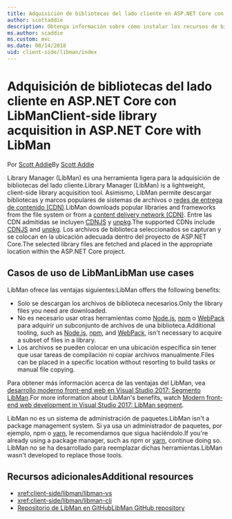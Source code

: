 ```yaml
---
title: Adquisición de bibliotecas del lado cliente en ASP.NET Core con LibMan
author: scottaddie
description: Obtenga información sobre cómo instalar los recursos de bibliotecas del lado cliente en un proyecto de ASP.NET Core mediante Library Manager (LibMan).
ms.author: scaddie
ms.custom: mvc
ms.date: 08/14/2018
uid: client-side/libman/index
---
```

# <a name="client-side-library-acquisition-in-aspnet-core-with-libman"></a><span data-ttu-id="71544-103">Adquisición de bibliotecas del lado cliente en ASP.NET Core con LibMan</span><span class="sxs-lookup"><span data-stu-id="71544-103">Client-side library acquisition in ASP.NET Core with LibMan</span></span>

<span data-ttu-id="71544-104">Por [Scott Addie](https://twitter.com/Scott_Addie)</span><span class="sxs-lookup"><span data-stu-id="71544-104">By [Scott Addie](https://twitter.com/Scott_Addie)</span></span>

<span data-ttu-id="71544-105">Library Manager (LibMan) es una herramienta ligera para la adquisición de bibliotecas del lado cliente.</span><span class="sxs-lookup"><span data-stu-id="71544-105">Library Manager (LibMan) is a lightweight, client-side library acquisition tool.</span></span> <span data-ttu-id="71544-106">Asimismo, LibMan permite descargar bibliotecas y marcos populares de sistemas de archivos o [redes de entrega de contenido (CDN)](https://wikipedia.org/wiki/Content_delivery_network).</span><span class="sxs-lookup"><span data-stu-id="71544-106">LibMan downloads popular libraries and frameworks from the file system or from a [content delivery network (CDN)](https://wikipedia.org/wiki/Content_delivery_network).</span></span> <span data-ttu-id="71544-107">Entre las CDN admitidas se incluyen [CDNJS](https://cdnjs.com/) y [unpkg](https://unpkg.com/#/).</span><span class="sxs-lookup"><span data-stu-id="71544-107">The supported CDNs include [CDNJS](https://cdnjs.com/) and [unpkg](https://unpkg.com/#/).</span></span> <span data-ttu-id="71544-108">Los archivos de biblioteca seleccionados se capturan y se colocan en la ubicación adecuada dentro del proyecto de ASP.NET Core.</span><span class="sxs-lookup"><span data-stu-id="71544-108">The selected library files are fetched and placed in the appropriate location within the ASP.NET Core project.</span></span>

## <a name="libman-use-cases"></a><span data-ttu-id="71544-109">Casos de uso de LibMan</span><span class="sxs-lookup"><span data-stu-id="71544-109">LibMan use cases</span></span>

<span data-ttu-id="71544-110">LibMan ofrece las ventajas siguientes:</span><span class="sxs-lookup"><span data-stu-id="71544-110">LibMan offers the following benefits:</span></span>

* <span data-ttu-id="71544-111">Solo se descargan los archivos de biblioteca necesarios.</span><span class="sxs-lookup"><span data-stu-id="71544-111">Only the library files you need are downloaded.</span></span>
* <span data-ttu-id="71544-112">No es necesario usar otras herramientas como [Node.js](https://nodejs.org), [npm](https://www.npmjs.com) o [WebPack](https://webpack.js.org) para adquirir un subconjunto de archivos de una biblioteca.</span><span class="sxs-lookup"><span data-stu-id="71544-112">Additional tooling, such as [Node.js](https://nodejs.org), [npm](https://www.npmjs.com), and [WebPack](https://webpack.js.org), isn't necessary to acquire a subset of files in a library.</span></span>
* <span data-ttu-id="71544-113">Los archivos se pueden colocar en una ubicación específica sin tener que usar tareas de compilación ni copiar archivos manualmente.</span><span class="sxs-lookup"><span data-stu-id="71544-113">Files can be placed in a specific location without resorting to build tasks or manual file copying.</span></span>

<span data-ttu-id="71544-114">Para obtener más información acerca de las ventajas del LibMan, vea [desarrollo moderno front-end web en Visual Studio 2017: Segmento LibMan](https://channel9.msdn.com/Events/Build/2017/B8073#time=43m34s).</span><span class="sxs-lookup"><span data-stu-id="71544-114">For more information about LibMan's benefits, watch [Modern front-end web development in Visual Studio 2017: LibMan segment](https://channel9.msdn.com/Events/Build/2017/B8073#time=43m34s).</span></span>

<span data-ttu-id="71544-115">LibMan no es un sistema de administración de paquetes.</span><span class="sxs-lookup"><span data-stu-id="71544-115">LibMan isn't a package management system.</span></span> <span data-ttu-id="71544-116">Si ya usa un administrador de paquetes, por ejemplo, npm o [yarn](https://yarnpkg.com), le recomendamos que sigua haciéndolo.</span><span class="sxs-lookup"><span data-stu-id="71544-116">If you're already using a package manager, such as npm or [yarn](https://yarnpkg.com), continue doing so.</span></span> <span data-ttu-id="71544-117">LibMan no se ha desarrollado para reemplazar dichas herramientas.</span><span class="sxs-lookup"><span data-stu-id="71544-117">LibMan wasn't developed to replace those tools.</span></span>

## <a name="additional-resources"></a><span data-ttu-id="71544-118">Recursos adicionales</span><span class="sxs-lookup"><span data-stu-id="71544-118">Additional resources</span></span>

* <xref:client-side/libman/libman-vs>
* <xref:client-side/libman/libman-cli>
* [<span data-ttu-id="71544-119">Repositorio de LibMan en GitHub</span><span class="sxs-lookup"><span data-stu-id="71544-119">LibMan GitHub repository</span></span>](https://github.com/aspnet/LibraryManager)
